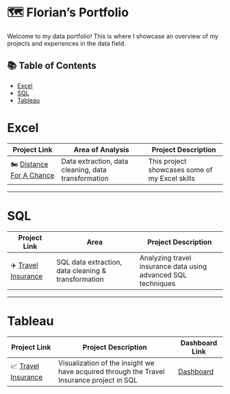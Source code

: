 # 🗺 Florian’s Portfolio

Welcome to my data portfolio! This is where I showcase an overview of my projects and experiences in the data field.

## 📚 Table of Contents
- [Excel](#Excel)
- [SQL](#sql)
- [Tableau](#tableau)

# Excel

| Project Link | Area of Analysis | Project Description | 
|---|---|---|
| 🏍️ [Distance For A Chance](https://github.com/Dympo/dympo/blob/main/Portfolio-Guide/Excel/Distance%20For%20A%20Chance/README.md) | Data extraction, data cleaning, data transformation | This project showcases some of my Excel skills

***

# SQL

| Project Link | Area | Project Description |    
|---|---|---|
| ✈️ [Travel Insurance](https://github.com/Dympo/dympo/blob/main/Portfolio-Guide/SQL/Travel%20Insurance/README.md) | SQL data extraction, data cleaning & transformation | Analyzing travel insurance data using advanced SQL techniques |

***

# Tableau

| Project Link | Project Description | Dashboard Link |
|---|---|---|
| 📈 [Travel Insurance](https://github.com/katiehuangx/Maven-Unicorn-Challenge) | Visualization of the insight we have acquired through the Travel Insurance project in SQL | [Dashboard](https://public.tableau.com/views/TravelInsuranceViz/Dashboard1?:language=en-US&publish=yes&:sid=&:redirect=auth&:display_count=n&:origin=viz_share_link) |

